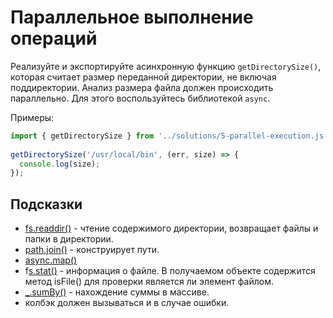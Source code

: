 # Параллельное выполнение операций

Реализуйте и экспортируйте асинхронную функцию `getDirectorySize()`, которая считает размер переданной директории, не включая поддиректории. Анализ размера файла должен происходить параллельно. Для этого воспользуйтесь библиотекой `async`.

Примеры:

```js
import { getDirectorySize } from '../solutions/5-parallel-execution.js';
 
getDirectorySize('/usr/local/bin', (err, size) => {
  console.log(size);
});
```

## Подсказки

- [fs.readdir()](https://nodejs.org/api/fs.html#fsreaddirpath-options-callback) - чтение содержимого директории, возвращает файлы и папки в директории.
- [path.join()](https://nodejs.org/api/path.html#pathjoinpaths) - конструирует пути.
- [async.map()](http://caolan.github.io/async/v3/docs.html#map)
- f[s.stat()](https://nodejs.org/api/fs.html#fsstatpath-options-callback) - информация о файле. В получаемом объекте содержится метод isFile() для проверки является ли элемент файлом.
- [_.sumBy()](https://lodash.com/docs#sumBy) - нахождение суммы в массиве.
- колбэк должен вызываться и в случае ошибки.